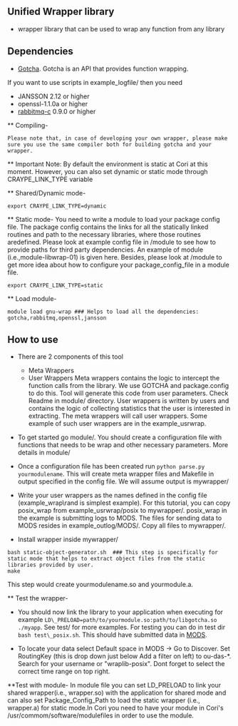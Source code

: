 ## Unified Wrapper library
* wrapper library that can be used to wrap any function from any library

## Dependencies
* [Gotcha](https://gotcha.readthedocs.io/en/latest/#). Gotcha is an API that provides function wrapping.

If you want to use scripts in example\_logfile/ then you need

* JANSSON 2.12 or higher
* openssl-1.1.0a or higher 
* [rabbitmq-c](https://github.com/alanxz/rabbitmq-c) 0.9.0 or higher 


** Compiling-
```
Please note that, in case of developing your own wrapper, please make sure you use the same compiler both for building gotcha and your wrapper.
```

** Important Note: By default the environment is static at Cori at this moment. However,  you can also set dynamic or static mode through CRAYPE_LINK_TYPE variable

** Shared/Dynamic mode-
```
export CRAYPE_LINK_TYPE=dynamic
```

** Static mode-
You need to write a module to load your package config file. The package config contains the links for all the statically linked routines and path to the necessary libraries, where those routines aredefined. Please look at example config file in /module to see how to provide paths for third party dependencies. An example of module (i.e.,module-libwrap-01) is given here. Besides, please look at /module to get more idea about how to configure your package_config_file in a module file.
```
export CRAYPE_LINK_TYPE=static

```

** Load module-
```
module load gnu-wrap ### Helps to load all the dependencies: gotcha,rabbitmq,openssl,jansson
```  

## How to use
* There are 2 components of this tool
	- Meta Wrappers
	- User Wrappers
Meta wrappers contains the logic to intercept the function calls from the library. We use GOTCHA and package.config to do this. Tool will generate this code from user parameters. Check Readme in module/ directory. User wrappers is written by users and contains the logic of collecting statistics that the user is interested in extracting. The meta wrappers will call user wrappers. Some example of such user wrappers are in the example\_usrwrap. 

* To get started go module/. You should create a configuration file with functions that needs to be wrap and other necessary parameters. More details in module/

* Once a configuration file has been created run ``python parse.py yourmodulename``. This will create meta wrapper files and Makefile in output specified in the config file. We will assume output is mywrapper/ 

* Write your user wrappers as the names defined in the config file (example\_wrap\rand is simplest example). For this tutorial, you can copy posix\_wrap from example\_usrwrap/posix to mywrapper/. posix\_wrap in the example is submitting logs to MODS. The files for sending data to MODS resides in example\_outlog/MODS/. Copy all files to mywrapper/. 

* Install wrapper inside mywrapper/
```
bash static-object-generator.sh  ### This step is specifically for static mode that helps to extract object files from the static libraries provided by user.
make 
```

This step would create yourmodulename.so and yourmodule.a. 

** Test the wrapper-
* You should now link the library to your application when executing for example `LD\_PRELOAD=path/to/yourmodule.so:path/to/libgotcha.so ./myapp`. See test/ for more examples. For testing you can do in test dir `bash test\_posix.sh`. This should have submitted data in [MODS](https://kb.nersc.gov). 

* To locate your data select Default space in MODS -> Go to Discover. Set RoutingKey (this is drop down just below Add a filter on left) to ou-das-\*. Search for your username or "wraplib-posix". Dont forget to select the correct time range on top right.

**Test with module- In module file you can set LD_PRELOAD to link your shared wrapper(i.e., wrapper.so) with the application for shared mode and can also set Package_Config_Path to load the static wrapper (i.e., wrapper.a) for static mode.In Cori you need to have your module in Cori's /usr/commom/software/modulefiles in order to use the module.

